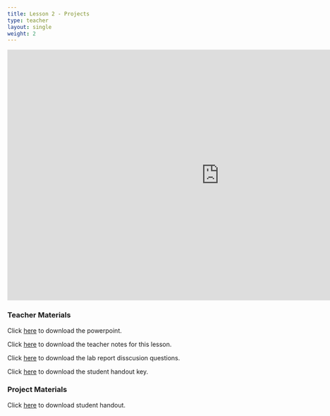 ```yaml
---
title: Lesson 2 - Projects
type: teacher
layout: single
weight: 2
---
```


<iframe src="https://docs.google.com/presentation/d/e/2PACX-1vTMwHd6wR8-Og9g4IgjXcCnEseBFAgSBGRpXmuJFSISwymG3B7i6IkKHpH796loOWb3Tcjsihi2oigN/embed?start=false&loop=false&delayms=3000" frameborder="0" width="960" height="569" allowfullscreen="true" mozallowfullscreen="true" webkitallowfullscreen="true"></iframe>

### Teacher Materials

Click <a href="https://docs.google.com/presentation/d/17IsOHBnBax1FDTlcu8nxzx47YddgFef6NCGEeX5oxPk/edit?usp=sharing" target="_blank">here</a> to download the powerpoint.

Click <a href="https://docs.google.com/document/d/18HDLEDRZ8g4On0CDacMOaOsz0PwLuf6L1NgwnRkBXdM/edit?usp=sharing" target="_blank">here</a> to download the teacher notes for this lesson.

Click <a href="https://docs.google.com/document/d/1262zihlS40ckArhjrYfHHzIgmwoxceTQfKXvSqxiwrc/edit?usp=sharing" target="_blank">here</a> to download the lab report disscusion questions.

Click <a href="https://docs.google.com/document/d/1-tAqWqBhP3O_6BLEQd1lDd1SA5ss9npwMKGtH2NvcU0/edit?usp=sharing" target="_blank">here</a> to download the student handout key.


### Project Materials

Click <a href="https://docs.google.com/document/d/1Rs6ijGbEykg-Xvgi0S_XaDd7yzHuLaPCdFY9pKf-9u8/edit?usp=sharing" target="_blank">here</a> to download student handout.
